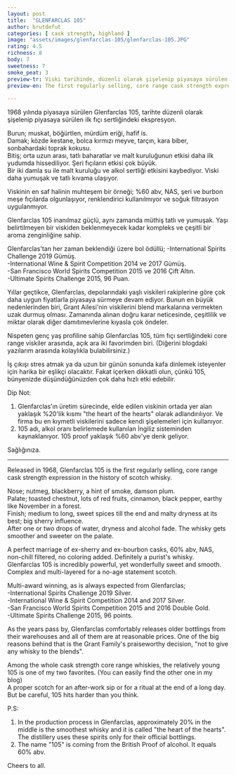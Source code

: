```yaml
---
layout: post
title:  "GLENFARCLAS 105"
author: brutdefut
categories: [ cask strength, highland ]
image: "assets/images/glenfarclas-105/glenfarclas-105.JPG"
rating: 4.5
richness: 8
body: 7
sweetness: 7
smoke_peat: 3
preview-tr: Viski tarihinde, düzenli olarak şişelenip piyasaya sürülen ilk fıçı sertliğindeki ekspresyon.        
preview-en: The first regularly selling, core range cask strength expression in the history of scotch whisky.     
     
---
```


1968 yılında piyasaya sürülen Glenfarclas 105, tarihte düzenli olarak şişelenip piyasaya sürülen ilk fıçı sertliğindeki ekspresyon.  

Burun; muskat, böğürtlen, mürdüm eriği, hafif is.  
Damak; közde kestane, bolca kırmızı meyve, tarçın, kara biber, sonbahardaki toprak kokusu.  
Bitiş; orta uzun arası, tatlı baharatlar ve malt kuruluğunun etkisi daha ilk yudumda hissediliyor. Şeri fıçıların etkisi çok büyük.  
Bir iki damla su ile malt kuruluğu ve alkol sertliği etkisini kaybediyor. Viski daha yumuşak ve tatlı kıvama ulaşıyor.  

Viskinin en saf halinin muhteşem bir örneği; %60 abv, NAS, şeri ve burbon meşe fıçılarda olgunlaşıyor, renklendirici kullanılmıyor ve soğuk filtrasyon uygulanmıyor.  

Glenfarclas 105 inanılmaz güçlü, aynı zamanda müthiş tatlı ve yumuşak. Yaşı belirtilmeyen bir viskiden beklenmeyecek kadar kompleks ve çeşitli bir aroma zenginliğine sahip.   

Glenfarclas'tan her zaman beklendiği üzere bol ödüllü;
-International Spirits Challenge 2019 Gümüş.    
-International Wine & Spirit Competition 2014 ve 2017 Gümüş.  
-San Francisco World Spirits Competition 2015 ve 2016 Çift Altın.  
-Ultimate Spirits Challenge 2015, 96 Puan.  

Yıllar geçtikce, Glenfarclas, depolarındaki yaşlı viskileri rakiplerine göre çok daha uygun fiyatlarla piyasaya sürmeye devam ediyor. Bunun en büyük nedenlerinden biri, Grant Ailesi'nin viskilerini blend markalarına vermekten uzak durmuş olması. Zamanında alınan doğru karar neticesinde, çeşitlilik ve miktar olarak diğer damıtımevlerine kıyasla çok öndeler.  

Nispeten genç yaş profiline sahip Glenfarclas 105, tüm fıçı sertliğindeki core range viskiler arasında, açık ara iki favorimden biri. (Diğerini blogdaki yazılarım arasında kolaylıkla bulabilirsiniz.)  

İş çıkışı stres atmak ya da uzun bir günün sonunda kafa dinlemek isteyenler için harika bir eşlikçi olacaktır. Fakat içerken dikkatli olun, çünkü 105, bünyenizde düşündüğünüzden çok daha hızlı etki edebilir.  

Dip Not:  
1) Glenfarclas'ın üretim sürecinde, elde edilen viskinin ortada yer alan yaklaşık %20'lik kısmı "the heart of the hearts" olarak adlandırılıyor. Ve firma bu en kıymetli viskilerini sadece kendi şişelemeleri için kullanıyor.   
2) 105 adı, alkol oranı belirlemede kullanılan İngiliz sisteminden kaynaklanıyor. 105 proof yaklaşık %60 abv'ye denk geliyor.   

Sağlığınıza.   

   
-----------------------------------------------

<p id="english"></p>

Released in 1968, Glenfarclas 105 is the first regularly selling, core range cask strength expression in the history of scotch whisky.  

Nose; nutmeg, blackberry, a hint of smoke, damson plum.  
Palate; toasted chestnut, lots of red fruits, cinnamon, black pepper, earthy like November in a forest.  
Finish; medium to long, sweet spices till the end and malty dryness at its best; big sherry influence.   
After one or two drops of water, dryness and alcohol fade. The whisky gets smoother and sweeter on the palate.   

A perfect marriage of ex-sherry and ex-bourbon casks, 60% abv, NAS, non-chill filtered, no coloring added. Definitely a purist's whisky.   
Glenfarclas 105 is incredibly powerful, yet wonderfully sweet and smooth. Complex and multi-layered for a no-age statement scotch.   

Multi-award winning, as is always expected from Glenfarclas;  
-International Spirits Challenge 2019 Silver.    
-International Wine & Spirit Competition 2014 and 2017 Silver.  
-San Francisco World Spirits Competition 2015 and 2016 Double Gold.  
-Ultimate Spirits Challenge 2015, 96 points.   

As the years pass by, Glenfarclas comfortably releases older bottlings from their warehouses and all of them are at reasonable prices. One of the big reasons behind that is the Grant Family's praiseworthy decision, "not to give any whisky to the blends".  

Among the whole cask strength core range whiskies, the relatively young 105 is one of my two favorites. (You can easily find the other one in my blog)   
A proper scotch for an after-work sip or for a ritual at the end of a long day. But be careful, 105 hits harder than you think.  

P.S:  
1) In the production process in Glenfarclas, approximately 20% in the middle is the smoothest whisky and it is called "the heart of the hearts". The distillery uses these spirits only for their official bottlings.  
2) The name "105" is coming from the British Proof of alcohol. It equals 60% abv.  

Cheers to all.    
